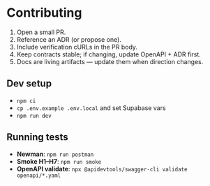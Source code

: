 # Contributing

1) Open a small PR.
2) Reference an ADR (or propose one).
3) Include verification cURLs in the PR body.
4) Keep contracts stable; if changing, update OpenAPI + ADR first.
5) Docs are living artifacts — update them when direction changes.

## Dev setup
- `npm ci`
- `cp .env.example .env.local` and set Supabase vars
- `npm run dev`

## Running tests
- **Newman**: `npm run postman`
- **Smoke H1–H7**: `npm run smoke`
- **OpenAPI validate**: `npx @apidevtools/swagger-cli validate openapi/*.yaml`